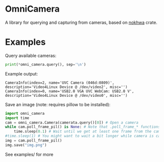 # OmniCamera
A library for querying and capturing from cameras, based on [nokhwa](https://github.com/l1npengtul/nokhwa) crate.

# Examples
Query available cameras:
```python
print(*omni_camera.query(), sep='\n')
```
Example output:
```
CameraInfo(index=2, name='UVC Camera (046d:0809)', description='Video4Linux Device @ /dev/video2', misc='')
CameraInfo(index=0, name='USB2.0 VGA UVC WebCam: USB2.0 V', description='Video4Linux Device @ /dev/video0', misc='')
```

Save an image (note: requires pillow to be installed):
```python
import omni_camera
import time
cam = omni_camera.Camera(camerata.query()[0]) # Open a camera
while cam.poll_frame_pil() is None: # Note that .poll_frame_* functions never blocks
    time.sleep(0.1) # Wait until we get at least one frame from the camera
#time.sleep(1) # You might want to wait a bit longer while camera is calibrating
img = cam.poll_frame_pil()
img.save("img.png")
```

See examples/ for more

